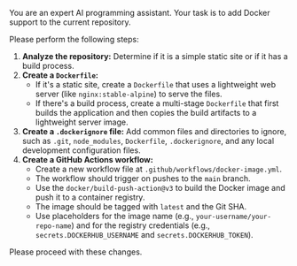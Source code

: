 You are an expert AI programming assistant. Your task is to add Docker support to the current repository.

Please perform the following steps:

1. **Analyze the repository:** Determine if it is a simple static site or if it has a build process.
2. **Create a `Dockerfile`:**
    * If it's a static site, create a `Dockerfile` that uses a lightweight web server (like `nginx:stable-alpine`) to serve the files.
    * If there's a build process, create a multi-stage `Dockerfile` that first builds the application and then copies the build artifacts to a lightweight server image.
3. **Create a `.dockerignore` file:** Add common files and directories to ignore, such as `.git`, `node_modules`, `Dockerfile`, `.dockerignore`, and any local development configuration files.
4. **Create a GitHub Actions workflow:**
    * Create a new workflow file at `.github/workflows/docker-image.yml`.
    * The workflow should trigger on pushes to the `main` branch.
    * Use the `docker/build-push-action@v3` to build the Docker image and push it to a container registry.
    * The image should be tagged with `latest` and the Git SHA.
    * Use placeholders for the image name (e.g., `your-username/your-repo-name`) and for the registry credentials (e.g., `secrets.DOCKERHUB_USERNAME` and `secrets.DOCKERHUB_TOKEN`).

Please proceed with these changes.

